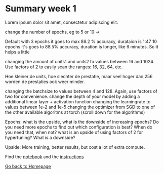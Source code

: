 # Summary week 1
Lorem ipsum dolor sit amet, consectetur adipiscing elit.

change the number of epochs, eg to 5 or 10 -> 

Default with 3 epochs it goes to max 86.2 % accuracy, durataion is 1:47
10 epochs it's goes to 88.5% accuracy, duration is longer, like 6 minutes. 
So it helps a little


changing the amount of units1 and units2 to values between 16 and 1024. Use factors of 2 to easily scan the ranges: 16, 32, 64, etc.

Hoe kleiner de units, hoe slechter de prestatie, maar veel hoger dan 256 worden de prestaties ook weer minder.


changing the batchsize to values between 4 and 128. Again, use factors of two for convenience.
change the depth of your model by adding a additional linear layer + activation function
changing the learningrate to values between 1e-2 and 1e-5
changing the optimizer from SGD to one of the other available algoritms at torch (scroll down for the algorithms)



Epochs: what is the upside, what is the downside of increasing epochs? Do you need more epochs to find out which configuration is best? When do you need that, when not?
what is an upside of using factors of 2 for hypertuning? What is a downside?

Upside: More training, better results, but cost a lot of extra compute. 


Find the [notebook](./notebook.ipynb) and the [instructions](./instructions.md)

[Go back to Homepage](../README.md)
